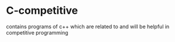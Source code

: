 # C-competitive
contains programs of c++ which are related to and will be helpful in competitive programming
